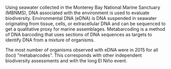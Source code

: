 Using seawater collected in the Monterey Bay National Marine Sanctuary (MBNMS), DNA associated with the environment is used to evaluate biodiversity. Environmental DNA (eDNA) is DNA suspended in seawater originating from tissue, cells, or extracellular DNA and can be sequenced to get a qualitative proxy for marine assemblages. Metabarcoding is a method of DNA barcoding that uses sections of DNA sequences as targets to identify DNA from a mixture of organisms.
<p></p>
The most number of organisms observed with eDNA were in 2015 for all (loci) "metabarcodes". This corresponds with other independent biodiversity assessments and with the long El Niño event. 
